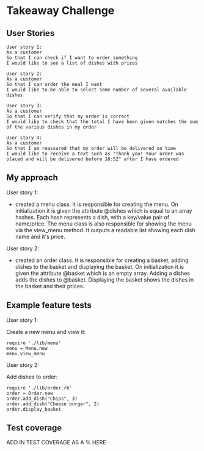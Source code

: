 Takeaway Challenge
==================

User Stories
-----

```
User story 1:
As a customer
So that I can check if I want to order something
I would like to see a list of dishes with prices

User story 2:
As a customer
So that I can order the meal I want
I would like to be able to select some number of several available dishes

User story 3:
As a customer
So that I can verify that my order is correct
I would like to check that the total I have been given matches the sum of the various dishes in my order

User story 4:
As a customer
So that I am reassured that my order will be delivered on time
I would like to receive a text such as "Thank you! Your order was placed and will be delivered before 18:52" after I have ordered
```

My approach
-----

User story 1:

- created a menu class. It is responsible for creating the menu. On initialization it is given the attribute @dishes which is equal to an array hashes. Each hash represents a dish, with a key/value pair of name/price. The menu class is also responsible for showing the menu via the view_menu method. It outputs a readable list showing each dish name and it's price.

User story 2:
- created an order class. It is responsible for creating a basket, adding dishes to the basket and displaying the basket. On initialization it is given the attribute @basket which is an empty array. Adding a dishes adds the dishes to @basket. Displaying the basket shows the dishes in the basket and their prices.


Example feature tests
-----

User story 1:

Create a new menu and view it:
```
require './lib/menu'
menu = Menu.new
menu.view_menu
```

User story 2:

Add dishes to order:
```
require './lib/order.rb'
order = Order.new
order.add_dish("Chips", 3)
order.add_dish("Cheese burger", 2)
order.display_basket
```

Test coverage
-----

ADD IN TEST COVERAGE AS A % HERE
